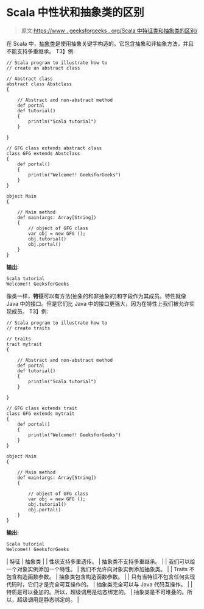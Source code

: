 # Scala 中性状和抽象类的区别

> 原文:[https://www . geeksforgeeks . org/Scala 中特征类和抽象类的区别/](https://www.geeksforgeeks.org/difference-between-traits-and-abstract-classes-in-scala/)

在 Scala 中，[抽象类](https://www.geeksforgeeks.org/abstract-classes-in-scala/)是使用抽象关键字构造的。它包含抽象和非抽象方法，并且不能支持多重继承。
T3】例:

```
// Scala program to illustrate how to 
// create an abstract class

// Abstract class
abstract class Abstclass
{

    // Abstract and non-abstract method
    def portal
    def tutorial()
    { 
        println("Scala tutorial")
    }

}

// GFG class extends abstract class
class GFG extends Abstclass
{
    def portal()
    {
        println("Welcome!! GeeksforGeeks")
    }
}

object Main 
{

    // Main method
    def main(args: Array[String]) 
    {
        // object of GFG class
        var obj = new GFG ();
        obj.tutorial()
        obj.portal()
    }
}
```

**输出:**

```
Scala tutorial
Welcome!! GeeksforGeeks

```

像类一样，**特征**可以有方法(抽象的和非抽象的)和字段作为其成员。特性就像 Java 中的接口。但是它们比 Java 中的接口更强大，因为在特性上我们被允许实现成员。
T3】例:

```
// Scala program to illustrate how to 
// create traits

// traits
trait mytrait
{

    // Abstract and non-abstract method
    def portal
    def tutorial()
    { 
        println("Scala tutorial")
    }

}

// GFG class extends trait
class GFG extends mytrait
{
    def portal()
    {
        println("Welcome!! GeeksforGeeks")
    }
}

object Main 
{

    // Main method
    def main(args: Array[String]) 
    {

        // object of GFG class
        var obj = new GFG ();
        obj.tutorial()
        obj.portal()
    }
}
```

**输出:**

```
Scala tutorial
Welcome!! GeeksforGeeks

```

| 特征 | 抽象类 |
| 性状支持多重遗传。 | 抽象类不支持多重继承。 |
| 我们可以给一个对象实例添加一个特性。 | 我们不允许向对象实例添加抽象类。 |
| Traits 不包含构造函数参数。 | 抽象类包含构造函数参数。 |
| 只有当特征不包含任何实现代码时，它们才是完全可互操作的。 | 抽象类完全可以与 Java 代码互操作。 |
| 特质是可以叠加的。所以，超级调用是动态绑定的。 | 抽象类是不可堆叠的。所以，超级调用是静态绑定的。 |